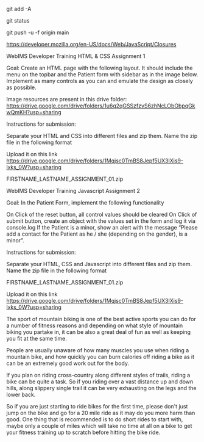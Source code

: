 git add -A

git status

git push -u -f origin main

https://developer.mozilla.org/en-US/docs/Web/JavaScript/Closures

WebIMS Developer Training HTML & CSS Assignment 1

Goal: Create an HTML page with the following layout. It should include the menu on the topbar and the Patient form with sidebar as in the image below. Implement as many controls as you can and emulate the design as closely as possible.

Image resources are present in this drive folder: https://drive.google.com/drive/folders/1u6q2qGSSzfzvS6zhNcLObObpqGkwQmKH?usp=sharing

Instructions for submission:

Separate your HTML and CSS into different files and zip them. Name the zip file in the following format

Upload it on this link https://drive.google.com/drive/folders/1Mqjsc0TmBS8Jepf5UX3IXis9-lxks_0W?usp=sharing

FIRSTNAME_LASTNAME_ASSIGNMENT_01.zip

WebIMS Developer Training Javascript Assignment 2

Goal: In the Patient Form, implement the following functionality

On Click of the reset button, all control values should be cleared On Click of submit button, create an object with the values set in the form and log it via console.log If the Patient is a minor, show an alert with the message “Please add a contact for the Patient as he / she (depending on the gender), is a minor”.

Instructions for submission:

Separate your HTML, CSS and Javascript into different files and zip them. Name the zip file in the following format

FIRSTNAME_LASTNAME_ASSIGNMENT_01.zip

Upload it on this link https://drive.google.com/drive/folders/1Mqjsc0TmBS8Jepf5UX3IXis9-lxks_0W?usp=sharing

The sport of mountain biking is one of the best active sports you can do for a number of fitness reasons and depending on what
style of mountain biking you partake in, it can be also a great deal of fun as well as keeping you fit at the same time.

People are usually unaware of how many muscles you use when riding a mountain bike, and how quickly you can burn calories
off riding a bike as it can be an extremely good work out for the body.

If you plan on riding cross-country along different styles of trails, riding a bike can be quite a task. So if you riding over a vast
distance up and down hills, along slippery single trail it can be very exhausting on the legs and the lower back.

So if you are just starting to ride bikes for the first time, please don't just jump on the bike and go for a 20 mile ride as it may do
you more harm than good. One thing that is recommended is to do short rides to start with, maybe only a couple of miles which
will take no time at all on a bike to get your fitness training up to scratch before hitting the bike ride.
